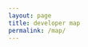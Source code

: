 ```yaml
---
layout: page
title: developer map
permalink: /map/
---
```


<link rel="stylesheet" href="//cdnjs.cloudflare.com/ajax/libs/leaflet/0.7.3/leaflet.css" />
<script src="//cdnjs.cloudflare.com/ajax/libs/leaflet/0.7.3/leaflet.js"></script>
<script style="text/javascript">
    // create a map in the "map" div, set the view to a given place and zoom
    var map = L.map('map').setView([51.505, -0.09], 13);

    // add an OpenStreetMap tile layer
    L.tileLayer('http://{s}.tile.osm.org/{z}/{x}/{y}.png', {
        attribution: '&copy; <a href="http://osm.org/copyright">OpenStreetMap</a> contributors'
    }).addTo(map);
    
    var markers = require('./pages/map.json');
    
    for (marker in markers) {
        L.marker(marker['pos']).addTo(map)
            .bindPopup(marker['name'])
            .openPopup();        
    }

    // add a marker in the given location, attach some popup content to it and open the popup
    L.marker([51.5, -0.09]).addTo(map)
        .bindPopup('A pretty CSS3 popup. <br/> Easily customizable.')
        .openPopup();
</script>
<div id="map" style="height:500px;width:100%"></div>